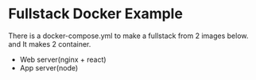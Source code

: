 # Fullstack Docker Example

There is a docker-compose.yml to make a fullstack from 2 images below. and It makes 2 container.
- Web server(nginx + react)
- App server(node)
